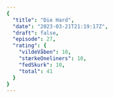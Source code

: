 ```yaml
---
{
  "title": "Die Hard",
  "date": "2023-03-21T21:19:17Z",
  "draft": false,
  "episode": 27,
  "rating": {
    "vildeVåben": 10,
    "stærkeOneliners": 10,
    "fedSkurk": 10,
    "total": 41
  }
}
---
```


